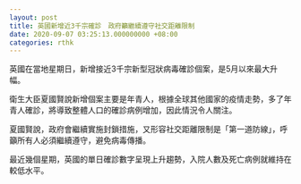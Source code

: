 ```yaml
---
layout: post
title: 英國新增近3千宗確診　政府籲繼續遵守社交距離限制
date: 2020-09-07 03:25:13.000000000 +08:00
categories: rthk
---
```


英國在當地星期日，新增接近3千宗新型冠狀病毒確診個案，是5月以來最大升幅。

衛生大臣夏國賢說新增個案主要是年青人，根據全球其他國家的疫情走勢，多了年青人確診，將導致整體人口的確診病例增加，因此情況令人關注。

夏國賢說，政府會繼續實施封鎖措施，又形容社交距離限制是「第一道防線」，呼籲所有人必須繼續遵守，避免病毒傳播。

最近幾個星期，英國的單日確診數字呈現上升趨勢，入院人數及死亡病例就維持在較低水平。
